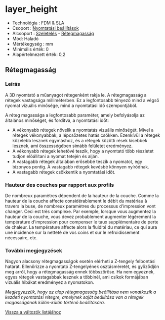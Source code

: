 # layer\_height

* Technológia : FDM & SLA
* Csoport : [Nyomtatási beállítások](../../konfig/print_settings.md)
* Alcsoport : [Szeletelés](../../konfig/print_settings.md#szeletelés) - [Rétegmagasság](../../konfig/print_settings.md#rétegmagasság)
* Mód: Haladó
* Mértékegység : mm
* Minimális érték: 0
* Alapértelmezett érték: 0,2

## Rétegmagasság

### Leírás

A 3D nyomtató a műanyagot rétegenként rakja le. A rétegmagasság a rétegek vastagsága milliméterben. Ez a legfontosabb tényező mind a végső nyomat vizuális minősége, mind a nyomtatási idő szempontjából.

A réteg magassága a legfontosabb paraméter, amely befolyásolja az általános minőséget, és fordítva, a nyomtatási időt:

* A vékonyabb rétegek növelik a nyomtatás vizuális minőségét. Mivel a rétegek vékonyabbak, a lépcsőzetes hatás csökken. Ezenkívül a rétegek közelebb lesznek egymáshoz, és a rétegek közötti rések kisebbek lesznek, ami összességében simább felületet eredményez.
* A vékonyabb rétegek lehetővé teszik, hogy a nyomtató több részletet tudjon előállítani a nyomat tetején és alján.
* A vastagabb rétegek általában erősebbé teszik a nyomatot, egy bizonyos pontig. A vastagabb rétegek kevésbé könnyen nyíródnak.
* A vastagabb rétegek csökkentik a nyomtatási időt.

### Hauteur des couches par rapport aux profils

De nombreux paramètres dépendent de la hauteur de la couche. Comme la hauteur de la couche affecte considérablement le débit du matériau à travers la buse, de nombreux paramètres du processus d'impression vont changer. Ceci est très complexe. Par exemple, lorsque vous augmentez la hauteur de la couche, vous devez probablement augmenter légèrement la température d'impression pour compenser le taux supplémentaire de perte de chaleur. La température affecte alors la fluidité du matériau, ce qui aura une incidence sur la netteté de vos coins et sur le refroidissement nécessaire, etc.

### További megjegyzések

Nagyon alacsony rétegmagasságok esetén elérheti a Z-tengely felbontási határát. Ellenőrizze a nyomtató Z-tengelyének osztásméretét, és győződjön meg arról, hogy a rétegmagasság ennek többszöröse. Ha nem egyeznek, egyes rétegek vastagabbak lesznek a többinél, ami csíkok formájában vizuális hibákat eredményez a nyomatokon.

_Megjegyezzük, hogy az alap rétegmagasság beállítása nem vonatkozik a kezdeti nyomtatási rétegre, amelynek saját beállítása van a rétegek magasságának külön-külön történő beállítására._

[Vissza a változók listájához](/)

